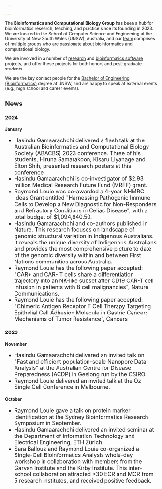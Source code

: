 ```yaml
---

---
```


The **Bioinformatics and Computational Biology Group** has been a hub for bioinformatics research, teaching, and practice since its founding in 2023. We are located in the School of Computer Science and Engineering at the University of New South Wales (UNSW), Australia, and our [team](../people) comprises of multiple groups who are passionate about bioinformatics and computational biology. 

We are involved in a number of [research](../projects) and [bioinformatics software](../resources) projects, and offer these projects for both honors and post-graduate students. 

We are the key contact people for the [Bachelor of Engineering (Bioinformatics)](../teaching/) degree at UNSW, and are happy to speak at external events (e.g., high school and career events). 

<h2>News</h2>

<h3>2024</h3>

<h4>January</h4>

<ul style="font-size:18px;">
  <li> Hasindu Gamaarachchi delivered a flash talk at the Australian Bioinformatics and Computational Biology Society (ABACBS) 2023 conference. Three of his students, Hiruna Samarakoon, Kisaru Liyanage and Elton Shih, presented research posters at this conference</li>
  <li> Hasindu Gamaarachchi is co-investigator of $2.93 million Medical Research Future Fund (MRFF) grant.</li>
  <li> Raymond Louie was co-awarded a 4-year NHMRC Ideas Grant entitled "Harnessing Pathogenic Immune Cells to Develop a New Diagnostic for Non-Responders and Refractory Conditions in Celiac Disease", with a total budget of $1,094,640.50.</li>
  <li> Hasindu Gamaraachchi and co-authors published in Nature. This research focuses on landscape of genomic structural variation in Indigenous Australians. It reveals the unique diversity of Indigenous Australians and provides the most comprehensive picture to date of the genomic diversity within and between First Nations communities across Australia.</li>
  <li> Raymond Louie has the following paper accepted: "CAR+ and CAR- T cells share a differentiation trajectory into an NK-like subset after CD19 CAR-T cell infusion in patients with B cell malignancies",  Nature Communications.
  <li> Raymond Louie has the following paper accepted: "Chimeric Antigen Receptor T Cell Therapy Targeting Epithelial Cell Adhesion Molecule in Gastric Cancer: Mechanisms of Tumor Resistance", Cancers</li>
</ul style="font-size:18px;">


<h3>2023</h3>

<h4>November</h4>

<ul style="font-size:18px;">
  <li> Hasindu Gamaarachchi delivered an invited talk on "Fast and efficient population-scale Nanopore Data Analysis" at the Australian Centre for Disease Preparedness (ACDP) in Geelong run by the CSIRO.</li>
  <li> Raymond Louie delivered an invited talk at the Oz Single Cell Conference in Melbourne.</li>
</ul style="font-size:18px;">

<h4>October</h4>

<ul style="font-size:18px;">

  <li> Raymond Louie gave a talk on protein marker identification at the Sydney Bioinformatics Research Symposium in September.</li>
  <li> Hasindu Gamaarachchi delivered an invited seminar at the Department of Information Technology and Electrical Engineering, ETH Zürich.</li>
  <li> Sara Ballouz and Raymond Louie co-organized a Single-Cell Bioinformatics Analysis whole-day workshop in collaboration with members from the Garvan Institute and the Kirby Institute. This inter-school collaboration attracted >30 ECR and MCR from 5 research institutes, and received positive feedback.</li>
</ul style="font-size:18px;">

 
